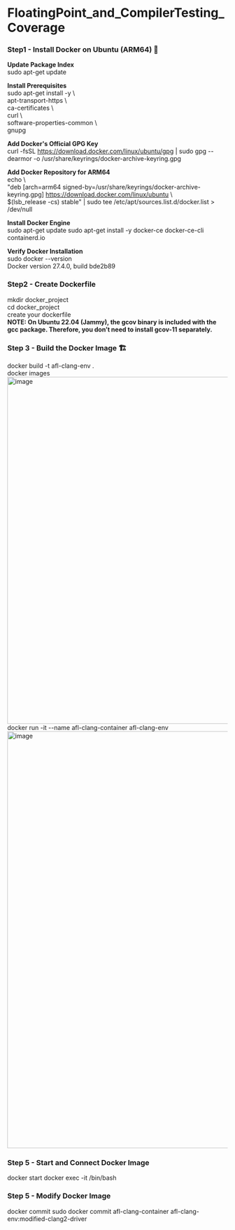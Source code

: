 # FloatingPoint_and_CompilerTesting_Coverage
###  Step1 - Install Docker on Ubuntu (ARM64) 🚀 

**Update Package Index**   
sudo apt-get update

**Install Prerequisites**  
sudo apt-get install -y \\  
    apt-transport-https \\  
    ca-certificates \\  
    curl \\  
    software-properties-common \\  
    gnupg

**Add Docker's Official GPG Key**        
curl -fsSL https://download.docker.com/linux/ubuntu/gpg | sudo gpg --dearmor -o /usr/share/keyrings/docker-archive-keyring.gpg

**Add Docker Repository for ARM64**   
echo \\  
  "deb [arch=arm64 signed-by=/usr/share/keyrings/docker-archive-keyring.gpg] https://download.docker.com/linux/ubuntu \\  
  $(lsb_release -cs) stable" | sudo tee /etc/apt/sources.list.d/docker.list > /dev/null

**Install Docker Engine**   
sudo apt-get update
sudo apt-get install -y docker-ce docker-ce-cli containerd.io

**Verify Docker Installation**   
sudo docker --version  
Docker version 27.4.0, build bde2b89

###  Step2 - Create Dockerfile
mkdir docker_project  
cd docker_project  
create your dockerfile  
**NOTE: On Ubuntu 22.04 (Jammy), the gcov binary is included with the gcc package. Therefore, you don’t need to install gcov-11 separately.**

### Step 3 - Build the Docker Image 🏗️ 
docker build -t afl-clang-env .  
docker images  
<img width="794" alt="image" src="https://github.com/user-attachments/assets/066d521a-8276-4228-843f-b124bb190f46" />  
docker run -it --name afl-clang-container afl-clang-env
<img width="954" alt="image" src="https://github.com/user-attachments/assets/006319a0-25af-4761-8c5e-46d7ab6f7919" />

### Step 5 - Start and Connect Docker Image
docker start <container-name-or-id> 
docker exec -it <container-name-or-id> /bin/bash

### Step 5 - Modify Docker Image
docker commit <container-id> <new-image-name>
sudo docker commit afl-clang-container afl-clang-env:modified-clang2-driver 





